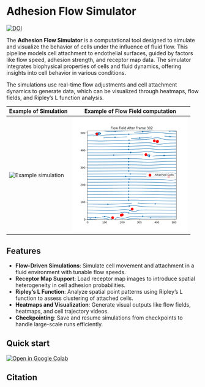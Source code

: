 # Adhesion Flow Simulator

[![DOI](https://zenodo.org/badge/DOI/10.5281/zenodo.13835127.svg)](https://doi.org/10.5281/zenodo.13835127)



The **Adhesion Flow Simulator** is a computational tool designed to simulate and visualize the behavior of cells under the influence of fluid flow. This pipeline models cell attachment to endothelial surfaces, guided by factors like flow speed, adhesion strength, and receptor map data. The simulator integrates biophysical properties of cells and fluid dynamics, offering insights into cell behavior in various conditions.

The simulations use real-time flow adjustments and cell attachment dynamics to generate data, which can be visualized through heatmaps, flow fields, and Ripley’s L function analysis.

| Example of Simulation | Example of Flow Field computation |
|----------------|-----------|
| <img src="https://github.com/CellMigrationLab/AdhesionFlowSimulator/blob/main/images/example.gif" width="300px" alt="Example simulation"> | <img src="https://github.com/CellMigrationLab/AdhesionFlowSimulator/blob/main/images/flow_field.png?raw=true" width="300px" alt="PNG image"> |

## Features

- **Flow-Driven Simulations**: Simulate cell movement and attachment in a fluid environment with tunable flow speeds.
- **Receptor Map Support**: Load receptor map images to introduce spatial heterogeneity in cell adhesion probabilities.
- **Ripley’s L Function**: Analyze spatial point patterns using Ripley’s L function to assess clustering of attached cells.
- **Heatmaps and Visualization**: Generate visual outputs like flow fields, heatmaps, and cell trajectory videos.
- **Checkpointing**: Save and resume simulations from checkpoints to handle large-scale runs efficiently.

## Quick start
[![Open in Google Colab](https://colab.research.google.com/assets/colab-badge.svg)](https://colab.research.google.com/github/CellMigrationLab/AdhesionFlowSimulator/blob/refs/tags/v0.1/notebooks/AdhesionFlowSimulator.ipynb)

## Citation




